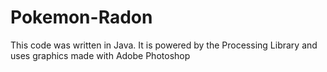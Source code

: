 # Pokemon-Radon

This code was written in Java. It is powered by the Processing Library and uses graphics made with Adobe Photoshop
